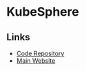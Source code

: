 # KubeSphere

## Links

- [Code Repository](https://github.com/kubesphere/kubesphere)
- [Main Website](https://kubesphere.io)
